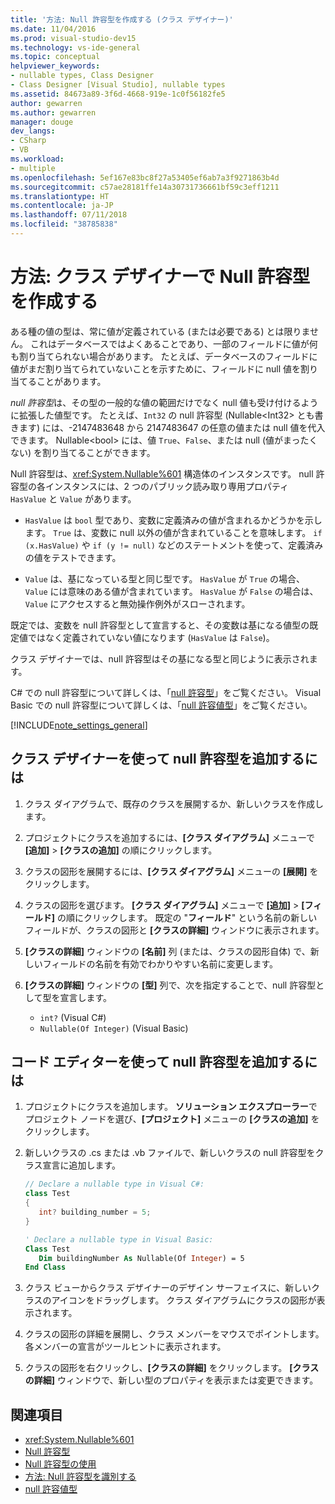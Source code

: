```yaml
---
title: '方法: Null 許容型を作成する (クラス デザイナー)'
ms.date: 11/04/2016
ms.prod: visual-studio-dev15
ms.technology: vs-ide-general
ms.topic: conceptual
helpviewer_keywords:
- nullable types, Class Designer
- Class Designer [Visual Studio], nullable types
ms.assetid: 84673a89-3f6d-4668-919e-1c0f56182fe5
author: gewarren
ms.author: gewarren
manager: douge
dev_langs:
- CSharp
- VB
ms.workload:
- multiple
ms.openlocfilehash: 5ef167e83bc8f27a53405ef6ab7a3f9271863b4d
ms.sourcegitcommit: c57ae28181ffe14a30731736661bf59c3eff1211
ms.translationtype: HT
ms.contentlocale: ja-JP
ms.lasthandoff: 07/11/2018
ms.locfileid: "38785838"
---
```

# <a name="how-to-create-a-nullable-type-in-class-designer"></a>方法: クラス デザイナーで Null 許容型を作成する

ある種の値の型は、常に値が定義されている (または必要である) とは限りません。 これはデータベースではよくあることであり、一部のフィールドに値が何も割り当てられない場合があります。 たとえば、データベースのフィールドに値がまだ割り当てられていないことを示すために、フィールドに null 値を割り当てることがあります。

*null 許容型*は、その型の一般的な値の範囲だけでなく null 値も受け付けるように拡張した値型です。 たとえば、`Int32` の null 許容型 (Nullable\<Int32> とも書きます) には、-2147483648 から 2147483647 の任意の値または null 値を代入できます。 Nullable\<bool> には、値 `True`、`False`、または null (値がまったくない) を割り当てることができます。

Null 許容型は、<xref:System.Nullable%601> 構造体のインスタンスです。 null 許容型の各インスタンスには、2 つのパブリック読み取り専用プロパティ `HasValue` と `Value` があります。

-   `HasValue` は `bool` 型であり、変数に定義済みの値が含まれるかどうかを示します。 `True` は、変数に null 以外の値が含まれていることを意味します。 `if (x.HasValue)` や `if (y != null)` などのステートメントを使って、定義済みの値をテストできます。

-   `Value` は、基になっている型と同じ型です。 `HasValue` が `True` の場合、`Value` には意味のある値が含まれています。 `HasValue` が `False` の場合は、`Value` にアクセスすると無効操作例外がスローされます。

既定では、変数を null 許容型として宣言すると、その変数は基になる値型の既定値ではなく定義されていない値になります (`HasValue` は `False`)。

クラス デザイナーでは、null 許容型はその基になる型と同じように表示されます。

C# での null 許容型について詳しくは、「[null 許容型](/dotnet/csharp/programming-guide/nullable-types/index)」をご覧ください。 Visual Basic での null 許容型について詳しくは、「[null 許容値型](/dotnet/visual-basic/programming-guide/language-features/data-types/nullable-value-types)」をご覧ください。

[!INCLUDE[note_settings_general](../../data-tools/includes/note_settings_general_md.md)]

## <a name="to-add-a-nullable-type-by-using-the-class-designer"></a>クラス デザイナーを使って null 許容型を追加するには

1.  クラス ダイアグラムで、既存のクラスを展開するか、新しいクラスを作成します。

2.  プロジェクトにクラスを追加するには、**[クラス ダイアグラム]** メニューで **[追加]** > **[クラスの追加]** の順にクリックします。

3.  クラスの図形を展開するには、**[クラス ダイアグラム]** メニューの **[展開]** をクリックします。

4.  クラスの図形を選びます。 **[クラス ダイアグラム]** メニューで **[追加]** > **[フィールド]** の順にクリックします。 既定の "**フィールド**" という名前の新しいフィールドが、クラスの図形と **[クラスの詳細]** ウィンドウに表示されます。

5.  **[クラスの詳細]** ウィンドウの **[名前]** 列 (または、クラスの図形自体) で、新しいフィールドの名前を有効でわかりやすい名前に変更します。

6.  **[クラスの詳細]** ウィンドウの **[型]** 列で、次を指定することで、null 許容型として型を宣言します。

    - `int?` (Visual C#)
    - `Nullable(Of Integer)` (Visual Basic)

## <a name="to-add-a-nullable-type-by-using-the-code-editor"></a>コード エディターを使って null 許容型を追加するには

1.  プロジェクトにクラスを追加します。 **ソリューション エクスプローラー**でプロジェクト ノードを選び、**[プロジェクト]** メニューの **[クラスの追加]** をクリックします。

2.  新しいクラスの .cs または .vb ファイルで、新しいクラスの null 許容型をクラス宣言に追加します。

    ```csharp
    // Declare a nullable type in Visual C#:
    class Test
    {
       int? building_number = 5;
    }
    ```

    ```vb
    ' Declare a nullable type in Visual Basic:
    Class Test
       Dim buildingNumber As Nullable(Of Integer) = 5
    End Class
    ```

3.  クラス ビューからクラス デザイナーのデザイン サーフェイスに、新しいクラスのアイコンをドラッグします。 クラス ダイアグラムにクラスの図形が表示されます。

4.  クラスの図形の詳細を展開し、クラス メンバーをマウスでポイントします。 各メンバーの宣言がツールヒントに表示されます。

5.  クラスの図形を右クリックし、**[クラスの詳細]** をクリックします。 **[クラスの詳細]** ウィンドウで、新しい型のプロパティを表示または変更できます。

## <a name="see-also"></a>関連項目

- <xref:System.Nullable%601>
- [Null 許容型](/dotnet/csharp/programming-guide/nullable-types/index)
- [Null 許容型の使用](/dotnet/csharp/programming-guide/nullable-types/using-nullable-types)
- [方法: Null 許容型を識別する](/dotnet/csharp/programming-guide/nullable-types/how-to-identify-a-nullable-type)
- [null 許容値型](/dotnet/visual-basic/programming-guide/language-features/data-types/nullable-value-types)
